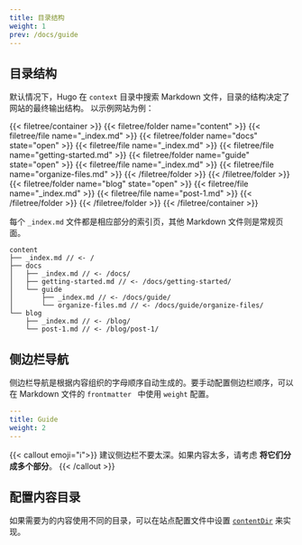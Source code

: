 ```yaml
---
title: 目录结构
weight: 1
prev: /docs/guide
---
```


## 目录结构

默认情况下，Hugo 在 `context` 目录中搜索 Markdown 文件，目录的结构决定了网站的最终输出结构。
以示例网站为例：

<!--more-->

{{< filetree/container >}}
  {{< filetree/folder name="content" >}}
    {{< filetree/file name="_index.md" >}}
    {{< filetree/folder name="docs" state="open" >}}
      {{< filetree/file name="_index.md" >}}
      {{< filetree/file name="getting-started.md" >}}
      {{< filetree/folder name="guide" state="open" >}}
        {{< filetree/file name="_index.md" >}}
        {{< filetree/file name="organize-files.md" >}}
      {{< /filetree/folder >}}
    {{< /filetree/folder >}}
    {{< filetree/folder name="blog" state="open" >}}
      {{< filetree/file name="_index.md" >}}
      {{< filetree/file name="post-1.md" >}}
    {{< /filetree/folder >}}
  {{< /filetree/folder >}}
{{< /filetree/container >}}

每个 `_index.md` 文件都是相应部分的索引页，其他 Markdown 文件则是常规页面。

```
content
├── _index.md // <- /
├── docs
│   ├── _index.md // <- /docs/
│   ├── getting-started.md // <- /docs/getting-started/
│   └── guide
│       ├── _index.md // <- /docs/guide/
│       └── organize-files.md // <- /docs/guide/organize-files/
└── blog
    ├── _index.md // <- /blog/
    └── post-1.md // <- /blog/post-1/
```

## 侧边栏导航

侧边栏导航是根据内容组织的字母顺序自动生成的。要手动配置侧边栏顺序，可以在 Markdown 文件的 `frontmatter ` 中使用 `weight` 配置。

```yaml {filename="content/docs/guide/_index.md"}
---
title: Guide
weight: 2
---
```

{{< callout emoji="ℹ️">}}
  建议侧边栏不要太深。如果内容太多，请考虑 **将它们分成多个部分**。
{{< /callout >}}

## 配置内容目录

如果需要为的内容使用不同的目录，可以在站点配置文件中设置 [`contentDir`](https://gohugo.io/getting-started/configuration/#contentdir) 来实现。
